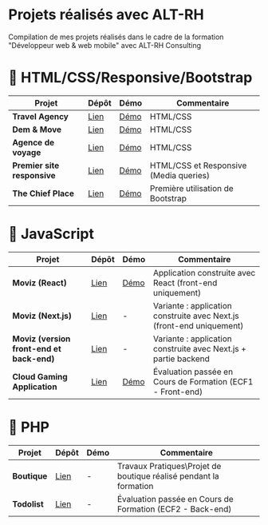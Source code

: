 # Projets réalisés avec ALT-RH

Compilation de mes projets réalisés dans le cadre de la formation "Développeur web &amp; web mobile" avec ALT-RH Consulting

# 🎈 HTML/CSS/Responsive/Bootstrap

| Projet                      | Dépôt                                                                         | Démo                                                                | Commentaire                            |
| --------------------------- | ----------------------------------------------------------------------------- | ------------------------------------------------------------------- | -------------------------------------- |
| **Travel Agency**           | [Lien](https://github.com/KevinLy1/dwwm-projets/tree/main/01-travel-agency)   | [Démo](https://kevinly1.github.io/dwwm-projets/01-travel-agency/)   | HTML/CSS                               |
| **Dem & Move**              | [Lien](https://github.com/KevinLy1/dwwm-projets/tree/main/02-dem-move)        | [Démo](https://kevinly1.github.io/dwwm-projets/02-dem-move/)        | HTML/CSS                               |
| **Agence de voyage**        | [Lien](https://github.com/KevinLy1/dwwm-projets/tree/main/03-agence-voyage)   | [Démo](https://kevinly1.github.io/dwwm-projets/03-agence-voyage/)   | HTML/CSS                               |
| **Premier site responsive** | [Lien](https://github.com/KevinLy1/dwwm-projets/tree/main/04-responsive)      | [Démo](https://kevinly1.github.io/dwwm-projets/04-responsive/)      | HTML/CSS et Responsive (Media queries) |
| **The Chief Place**         | [Lien](https://github.com/KevinLy1/dwwm-projets/tree/main/05-the-chief-place) | [Démo](https://kevinly1.github.io/dwwm-projets/05-the-chief-place/) | Première utilisation de Bootstrap      |

# 🎈 JavaScript

| Projet                                    | Dépôt                                                                          | Démo                                                                 | Commentaire                                                           |
| ----------------------------------------- | ------------------------------------------------------------------------------ | -------------------------------------------------------------------- | --------------------------------------------------------------------- |
| **Moviz (React)**                         | [Lien](https://github.com/KevinLy1/dwwm-projets/tree/main/06-moviz)            | [Démo](https://kevinly1.github.io/dwwm-projets/06-moviz/build)       | Application construite avec React (front-end uniquement)              |
| **Moviz (Next.js)**                       | [Lien](https://github.com/KevinLy1/dwwm-projets/tree/main/06-moviz-nextjs)     | -                                                                    | Variante : application construite avec Next.js (front-end uniquement) |
| **Moviz (version front-end et back-end)** | [Lien](https://github.com/KevinLy1/dwwm-projets/tree/main/06-moviz-fe-be)      | -                                                                    | Variante : application construite avec Next.js + partie backend       |
| **Cloud Gaming Application**              | [Lien](https://github.com/KevinLy1/dwwm-projets/tree/main/07-cloud-gaming-app) | [Démo](https://kevinly1.github.io/dwwm-projets/07-cloud-gaming-app/) | Évaluation passée en Cours de Formation (ECF1 - Front-end)            |

# 🎈 PHP

| Projet       | Dépôt                                                                  | Démo | Commentaire                                                       |
| ------------ | ---------------------------------------------------------------------- | ---- | ----------------------------------------------------------------- |
| **Boutique** | [Lien](https://github.com/KevinLy1/dwwm-projets/tree/main/08-boutique) | -    | Travaux Pratiques\Projet de boutique réalisé pendant la formation |
| **Todolist** | [Lien](https://github.com/KevinLy1/dwwm-projets/tree/main/09-todolist) | -    | Évaluation passée en Cours de Formation (ECF2 - Back-end)         |

